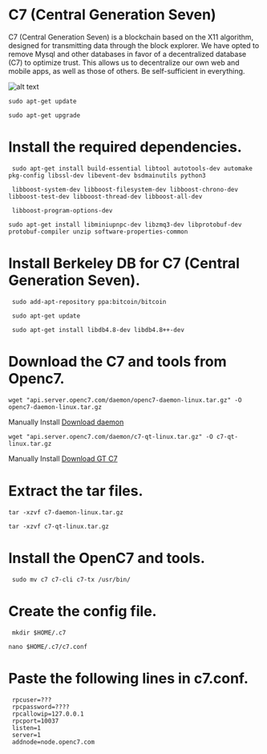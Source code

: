 # C7  (Central Generation Seven)

C7 (Central Generation Seven) is a blockchain based on the X11 algorithm, designed for transmitting data through the block explorer. We have opted to remove Mysql and other databases in favor of a decentralized database (C7) to optimize trust. This allows us to decentralize our own web and mobile apps, as well as those of others. Be self-sufficient in everything.


![alt text](https://raw.githubusercontent.com/openc7/c7/main/background.png?raw=true)



```
sudo apt-get update
```
```
sudo apt-get upgrade
```

# Install the required dependencies.

```
 sudo apt-get install build-essential libtool autotools-dev automake pkg-config libssl-dev libevent-dev bsdmainutils python3 
```

```
 libboost-system-dev libboost-filesystem-dev libboost-chrono-dev libboost-test-dev libboost-thread-dev libboost-all-dev 
```
```
 libboost-program-options-dev
 ```
 ```
 sudo apt-get install libminiupnpc-dev libzmq3-dev libprotobuf-dev protobuf-compiler unzip software-properties-common
```
# Install Berkeley DB for C7 (Central Generation Seven).

```
 sudo add-apt-repository ppa:bitcoin/bitcoin
```

```
 sudo apt-get update
```

```
 sudo apt-get install libdb4.8-dev libdb4.8++-dev
```


# Download the C7 and tools from Openc7.


```
wget "api.server.openc7.com/daemon/openc7-daemon-linux.tar.gz" -O openc7-daemon-linux.tar.gz
```
Manually Install
[Download daemon](https://api.server.openc7.com/daemon/c7-daemon-linux.tar.gz)

```
wget "api.server.openc7.com/daemon/c7-qt-linux.tar.gz" -O c7-qt-linux.tar.gz
```

Manually Install
[Download GT C7](https://api.server.openc7.com/daemon/c7-qt-linux.tar.gz)

# Extract the tar files.

```
tar -xzvf c7-daemon-linux.tar.gz
```

```
tar -xzvf c7-qt-linux.tar.gz
```

# Install the OpenC7 and tools.
```
 sudo mv c7 c7-cli c7-tx /usr/bin/
```
# Create the config file.
```
 mkdir $HOME/.c7
 ```
 ```
 nano $HOME/.c7/c7.conf
```

# Paste the following lines in c7.conf.


```
 rpcuser=???
 rpcpassword=????
 rpcallowip=127.0.0.1
 rpcport=10037
 listen=1
 server=1
 addnode=node.openc7.com
```
